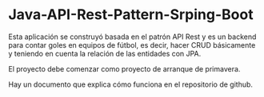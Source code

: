 # Java-API-Rest-Pattern-Srping-Boot

Esta aplicación se construyó basada en el patrón API Rest y es un backend para contar goles en equipos de fútbol, es decir, hacer CRUD básicamente y teniendo en cuenta la relación de las entidades con JPA.

El proyecto debe comenzar como proyecto de arranque de primavera.

Hay un documento que explica cómo funciona en el repositorio de github.
